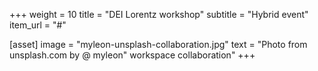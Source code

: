 +++
weight = 10
title = "DEI Lorentz workshop"
subtitle = "Hybrid event"
item_url = "#"

[asset]
  image = "myleon-unsplash-collaboration.jpg"
  text = "Photo from unsplash.com by @ myleon" workspace collaboration"
+++
